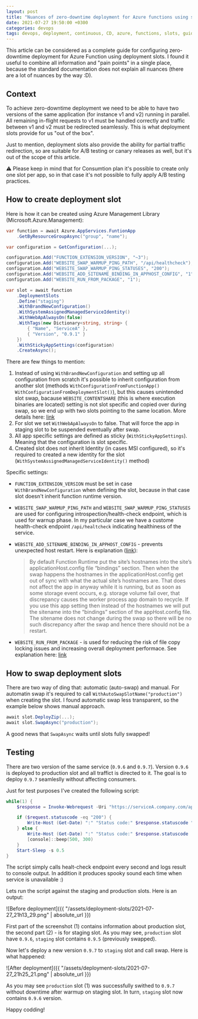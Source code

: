 ```yaml
---
layout: post
title: "Nuances of zero-downtime deployment for Azure functions using slots."
date: 2021-07-27 19:50:00 +0300
categories: devops
tags: devops, deployment, continuous, CD, azure, functions, slots, guide
---
```


This article can be considered as a complete guide for configuring zero-downtime deployment for Azure Function using deployment slots. I found it useful to combine all information and "pain points" in a single place, because the standard documentation does not explain all nuances (there are a lot of nuances by the way :D).

## Context

To achieve zero-downtime deployment we need to be able to have two versions of the same application (for instance v1 and v2) running in parallel. All remaining in-flight requests to v1 must be handled correctly and traffic between v1 and v2 must be redirected seamlessly. This is what deployment slots provide for us "out of the box".

Just to mention, deployment slots also provide the ability for partial traffic redirection, so are suitable for A/B testing or canary releases as well, but it's out of the scope of this article.

:warning: Please keep in mind that for Consumtion plan it's possible to create only one slot per app, so in that case it's not possible to fully apply A/B testing practices.

## How to create deployment slot

Here is how it can be created using Azure Management Library (Microsoft.Azure.Management):

```cs
var function = await Azure.AppServices.FuntionApp
    .GetByResourceGroupAsync("group", "name");

var configuration = GetConfiguration(...);

configuration.Add("FUNCTION_EXTENSION_VERSION", "~3");
configuration.Add("WEBSITE_SWAP_WARMUP_PING_PATH", "/api/healthcheck");
configuration.Add("WEBSITE_SWAP_WARMUP_PING_STATUSES", "200");
configuration.Add("WEBSITE_ADD_SITENAME_BINDING_IN_APPHOST_CONFIG", "1");
configuration.Add("WEBSITE_RUN_FROM_PACKAGE", "1");

var slot = await function
    .DeploymentSlots
    .Define("staging")
    .WithBrandNewConfiguration()
    .WithSystemAssignedManagedServiceIdentity()
    .WithWebApAlwaysOn(false)
    .WithTags(new Dictionary<string, string> { 
        { "Name", "ServiceA" },
        { "Version", "0.9.1" }
    })
    .WithStickyAppSettings(configuration)
    .CreateAsync();
```

There are few things to mention:

1. Instead of using `WithBrandNewConfiguration` and setting up all configuration from scratch it's possible to inherit configuration from another slot (methods `WithConfigurationFromFunctionApp()` `WithConfigurationFromDeploymentSlot()`), but this causes unintended slot swap, bacause `WEBSITE_CONTENTSHARE` (this is where execution binaries are located) setting is not slot specific and copied over during swap, so we end up with two slots pointing to the same location. More details here: [link](https://github.com/MicrosoftDocs/azure-docs/issues/36458)
2. For slot we set `WithWebApAlwaysOn` to false. That will force the app in staging slot to be suspended eventually after swap. 
3. All app specific settings are defined as sticky (`WithStickyAppSettings`). Meaning that the configuration is slot specific.
4. Created slot does not inherit Identity (in cases MSI configured), so it's required to created a new identity for the slot (`WithSystemAssignedManagedServiceIdentity()` method)

Specific settings:
- `FUNCTION_EXTENSION_VERSION` must be set in case `WithBrandNewConfiguration` when defining the slot, because in that case slot doesn't inherit function runtime version.
- `WEBSITE_SWAP_WARMUP_PING_PATH` and `WEBSITE_SWAP_WARMUP_PING_STATUSES` are used for configuring introspection/health-check endpoint, which is used for warnup phase. In my particular case we have a custome health-check endpoint `/api/healtcheck` indicating healthiness of the service.
- `WEBSITE_ADD_SITENAME_BINDING_IN_APPHOST_CONFIG` - prevents unexpected host restart. Here is explanation ([link](https://ruslany.net/2019/06/azure-app-service-deployment-slots-tips-and-tricks/)):

    > By default Function Runtime put the site’s hostnames into the site’s applicationHost.config file “bindings” section. Then when the swap happens the hostnames in the applicationHost.config get out of sync with what the actual site’s hostnames are. That does not affect the app in anyway while it is running, but as soon as some storage event occurs, e.g. storage volume fail over, that discrepancy causes the worker process app domain to recycle. If you use this app setting then instead of the hostnames we will put the sitename into the “bindings” section of the appHost.config file. The sitename does not change during the swap so there will be no such discrepancy after the swap and hence there should not be a restart.
- `WEBSITE_RUN_FROM_PACKAGE` - is used for reducing the risk of file copy locking issues and increasing overall deployment performace. See explanation here: [link](https://docs.microsoft.com/en-us/azure/azure-functions/run-functions-from-deployment-package)
   
## How to swap deployment slots

There are two way of ding that: automatic (auto-swap) and manual. For automatin swap it's required to call `WithAutoSwapSlotName("production")` when creating the slot. I found automatic swap less transparent, so the example below shows manual approach. 

```cs
await slot.DeployZip(...);
await slot.SwapAsync("production");
```

A good news that `SwapAsync` waits until slots fully swapped!
    
## Testing

There are two version of the same service (`0.9.6` and `0.9.7`). Version `0.9.6` is deployed to production slot and all traffict is directed to it. The goal is to deploy `0.9.7` seamleslly without affecting consumers.

Just for test purposes I've created the following script:

```ps1
while(1) {
    $response = Invoke-Webrequest -Uri "https://serviceA.company.com/api/healthcheck" -SkipHttpErrorCheck -Headers @{ "Cache-Control" = "no-cache" }

    if ($request.statuscode -eq "200") {
        Write-Host (Get-Date) ":" "Status code:" $response.statuscode " -> Version: " ($response.Content | ConvertFrom-Json).service.version
    } else {
        Write-Host (Get-Date) ":" "Status code:" $response.statuscode
        [console]::beep(500, 300)
    }
    Start-Sleep -s 0.5
}
```
The script simply calls healt-check endpoint every second and logs result to console output. In addition it produces spooky sound each time when service is unavailable :) 

Lets run the script against the staging and production slots. Here is an output:

![Before deployment]({{ "/assets/deployment-slots/2021-07-27_21h13_29.png" | absolute_url }})

First part of the screenshot (1) contains information about production slot, the second part (2) - is for staging slot. As you may see, `production` slot have `0.9.6`, `staging` slot contains `0.9.5` (previously swapped).

Now let's deploy a new version `0.9.7` to `staging` slot and call swap. Here is what happened:

![After deployment]({{ "/assets/deployment-slots/2021-07-27_21h25_21.png" | absolute_url }})

As you may see `production` slot (1) was successfully swithed to `0.9.7` without downtime after warmup on staging slot. In turn, `staging` slot now contains `0.9.6` version.

Happy codding!



